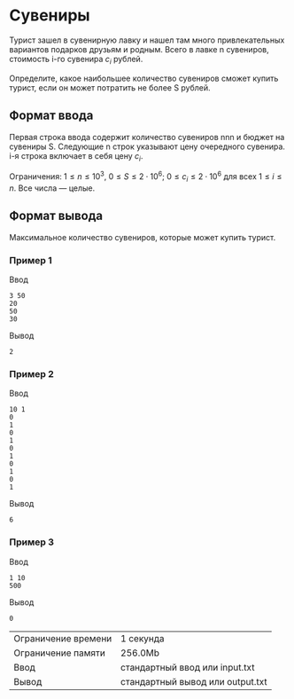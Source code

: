 # Сувениры

Турист зашел в сувенирную лавку и нашел там много привлекательных вариантов подарков друзьям и родным. Всего в лавке n сувениров, стоимость i\-го сувенира $c_i$​ рублей.

Определите, какое наибольшее количество сувениров сможет купить турист, если он может потратить не более S рублей.

## Формат ввода

Первая строка ввода содержит количество сувениров nnn и бюджет на сувениры S. Следующие n строк указывают цену очередного сувенира. i\-я строка включает в себя цену $c_i$​.

Ограничения: $1 \leq n \leq 10^3$, $0 \leq S \leq 2 \cdot 10^6$; $0 \leq c_i \leq 2 \cdot 10^6$ для всех $1 \leq i \leq n$. Все числа — целые.

## Формат вывода

Максимальное количество сувениров, которые может купить турист.

### Пример 1

Ввод

    3 50
    20
    50
    30
    

Вывод

    2
    

### Пример 2

Ввод

    10 1
    0
    1
    0
    1
    0
    1
    0
    1
    0
    1
    

Вывод

    6
    

### Пример 3

Ввод

    1 10
    500
    

Вывод

    0
    

<table>
 <tr class="time-limit">
    <td class="property-title">Ограничение времени</td>
    <td>1&nbsp;секунда</td>
 </tr>
 <tr class="memory-limit">
    <td class="property-title">Ограничение памяти</td>
    <td>256.0Mb</td>
 </tr>
 <tr class="input-file">
    <td class="property-title">Ввод</td>
    <td colspan="1">стандартный ввод или input.txt</td>
 </tr>
 <tr class="output-file">
    <td class="property-title">Вывод</td>
    <td colspan="1">стандартный вывод или output.txt</td>
 </tr>
</table>
